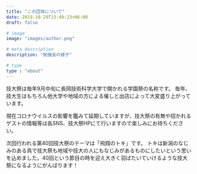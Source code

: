 ```yaml
---
title: "この団体について"
date: 2019-10-29T13:49:23+06:00
draft: false

# image
image: "images/author.png"

# meta description
description: "勉強会の様子"

# type
type : "about"
---
```


技大祭は毎年9月中旬に長岡技術科学大学で開かれる学園祭の名称です。
毎年、技大生はもちろん他大学や地域の方による催しと出店によって大変盛り上がっています。

現在コロナウイルスの影響を鑑みて延期していますが、技大祭の有無や招かれるゲストの情報等は各SNS、技大祭HPにて行いますので楽しみにお待ちください。

次回行われる第40回技大祭のテーマは「飛翔のトキ」です。
トキは新潟のなじみのある鳥で技大祭も地域や技大の人にもなじみがあるものにしたいという思いを込めました。40回という節目の時を迎え大きく羽ばたいていけるような技大祭になるようにがんばります！

